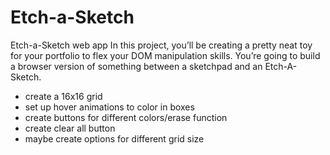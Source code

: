 # Etch-a-Sketch
Etch-a-Sketch web app
In this project, you’ll be creating a pretty neat toy for your portfolio to flex your DOM manipulation skills. You’re going to build a browser version of something between a sketchpad and an Etch-A-Sketch.

- create a 16x16 grid
- set up hover animations to color in boxes
- create buttons for different colors/erase function
- create clear all button
- maybe create options for different grid size